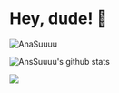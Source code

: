 # Hey, dude! 👋 

![AnaSuuuu](https://count.getloli.com/get/@:AnaSuuuu)

![AnsSuuuu's github stats](https://github-readme-stats.vercel.app/api?username=AnaSuuuu&show_icons=true&theme=vue)

![](https://github-readme-stats.vercel.app/api/top-langs/?username=AnaSuuuu&layout=compact&langs_count=6)
